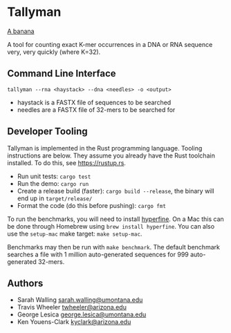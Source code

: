 
# Tallyman

[A banana](./images/banana.jpeg)

A tool for counting exact K-mer occurrences in a DNA or RNA sequence very, very
quickly (where K=32).

## Command Line Interface

`tallyman --rna <haystack> --dna <needles> -o <output>` 

* haystack is a FASTX file of sequences to be searched 
* needles are a FASTX file of 32-mers to be searched for

## Developer Tooling

Tallyman is implemented in the Rust programming language.
Tooling instructions are below. 
They assume you already have the Rust toolchain installed. 
To do this, see <https://rustup.rs>.

* Run unit tests: `cargo test`
* Run the demo: `cargo run`
* Create a release build (faster): `cargo build --release`, the binary will end up in `target/release/`
* Format the code (do this before pushing): `cargo fmt`

To run the benchmarks, you will need to install [hyperfine](https://github.com/sharkdp/hyperfine). 
On a Mac this can be done through Homebrew using `brew install hyperfine`. 
You can also use the `setup-mac` make target: `make setup-mac`.

Benchmarks may then be run with `make benchmark`. 
The default benchmark searches a file with 1 million auto-generated sequences for 999 auto-generated 32-mers.

## Authors

* Sarah Walling <sarah.walling@umontana.edu>
* Travis Wheeler <twheeler@arizona.edu>
* George Lesica <george.lesica@umontana.edu>
* Ken Youens-Clark <kyclark@arizona.edu>
